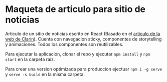 # Maqueta de articulo para sitio de noticias
Articulo de un sitio de noticias escrito en React (Basado en el [articulo de la web de Clarín](https://www.clarin.com/cultura/martin-ron-muralismo-muralista-arte_0_FbGcuI55-.html)).
Cuenta con navegacion sticky, componentes de storytelling y animaciones. Todos los componentes son reutilizables.

Para ejecutar la aplicacion, clonar el repo y ejecutar `npm install` y `npm start` en la carpeta raíz.

Para crear una version optimizada para produccion ejectuar `npm i -g serve` y `serve -s build` en la misma carpeta.
